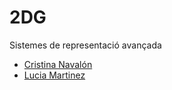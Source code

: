 # 2DG
Sistemes de representació avançada

<ul>
  <li><a href="https://github.com/CristinaNB">Cristina Navalón</a></li>
  <li><a href="https://github.com/Luciaml10">Lucia Martinez</a></li>
</ul>
